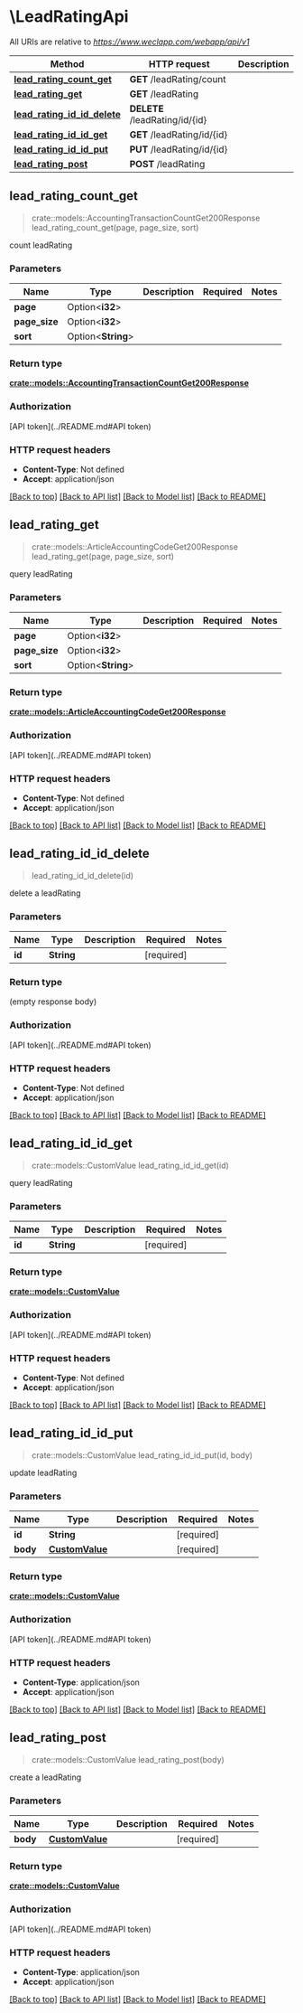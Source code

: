 # \LeadRatingApi

All URIs are relative to *https://www.weclapp.com/webapp/api/v1*

Method | HTTP request | Description
------------- | ------------- | -------------
[**lead_rating_count_get**](LeadRatingApi.md#lead_rating_count_get) | **GET** /leadRating/count | 
[**lead_rating_get**](LeadRatingApi.md#lead_rating_get) | **GET** /leadRating | 
[**lead_rating_id_id_delete**](LeadRatingApi.md#lead_rating_id_id_delete) | **DELETE** /leadRating/id/{id} | 
[**lead_rating_id_id_get**](LeadRatingApi.md#lead_rating_id_id_get) | **GET** /leadRating/id/{id} | 
[**lead_rating_id_id_put**](LeadRatingApi.md#lead_rating_id_id_put) | **PUT** /leadRating/id/{id} | 
[**lead_rating_post**](LeadRatingApi.md#lead_rating_post) | **POST** /leadRating | 



## lead_rating_count_get

> crate::models::AccountingTransactionCountGet200Response lead_rating_count_get(page, page_size, sort)


count leadRating

### Parameters


Name | Type | Description  | Required | Notes
------------- | ------------- | ------------- | ------------- | -------------
**page** | Option<**i32**> |  |  |
**page_size** | Option<**i32**> |  |  |
**sort** | Option<**String**> |  |  |

### Return type

[**crate::models::AccountingTransactionCountGet200Response**](_accountingTransaction_count_get_200_response.md)

### Authorization

[API token](../README.md#API token)

### HTTP request headers

- **Content-Type**: Not defined
- **Accept**: application/json

[[Back to top]](#) [[Back to API list]](../README.md#documentation-for-api-endpoints) [[Back to Model list]](../README.md#documentation-for-models) [[Back to README]](../README.md)


## lead_rating_get

> crate::models::ArticleAccountingCodeGet200Response lead_rating_get(page, page_size, sort)


query leadRating

### Parameters


Name | Type | Description  | Required | Notes
------------- | ------------- | ------------- | ------------- | -------------
**page** | Option<**i32**> |  |  |
**page_size** | Option<**i32**> |  |  |
**sort** | Option<**String**> |  |  |

### Return type

[**crate::models::ArticleAccountingCodeGet200Response**](_articleAccountingCode_get_200_response.md)

### Authorization

[API token](../README.md#API token)

### HTTP request headers

- **Content-Type**: Not defined
- **Accept**: application/json

[[Back to top]](#) [[Back to API list]](../README.md#documentation-for-api-endpoints) [[Back to Model list]](../README.md#documentation-for-models) [[Back to README]](../README.md)


## lead_rating_id_id_delete

> lead_rating_id_id_delete(id)


delete a leadRating

### Parameters


Name | Type | Description  | Required | Notes
------------- | ------------- | ------------- | ------------- | -------------
**id** | **String** |  | [required] |

### Return type

 (empty response body)

### Authorization

[API token](../README.md#API token)

### HTTP request headers

- **Content-Type**: Not defined
- **Accept**: application/json

[[Back to top]](#) [[Back to API list]](../README.md#documentation-for-api-endpoints) [[Back to Model list]](../README.md#documentation-for-models) [[Back to README]](../README.md)


## lead_rating_id_id_get

> crate::models::CustomValue lead_rating_id_id_get(id)


query leadRating

### Parameters


Name | Type | Description  | Required | Notes
------------- | ------------- | ------------- | ------------- | -------------
**id** | **String** |  | [required] |

### Return type

[**crate::models::CustomValue**](customValue.md)

### Authorization

[API token](../README.md#API token)

### HTTP request headers

- **Content-Type**: Not defined
- **Accept**: application/json

[[Back to top]](#) [[Back to API list]](../README.md#documentation-for-api-endpoints) [[Back to Model list]](../README.md#documentation-for-models) [[Back to README]](../README.md)


## lead_rating_id_id_put

> crate::models::CustomValue lead_rating_id_id_put(id, body)


update leadRating

### Parameters


Name | Type | Description  | Required | Notes
------------- | ------------- | ------------- | ------------- | -------------
**id** | **String** |  | [required] |
**body** | [**CustomValue**](CustomValue.md) |  | [required] |

### Return type

[**crate::models::CustomValue**](customValue.md)

### Authorization

[API token](../README.md#API token)

### HTTP request headers

- **Content-Type**: application/json
- **Accept**: application/json

[[Back to top]](#) [[Back to API list]](../README.md#documentation-for-api-endpoints) [[Back to Model list]](../README.md#documentation-for-models) [[Back to README]](../README.md)


## lead_rating_post

> crate::models::CustomValue lead_rating_post(body)


create a leadRating

### Parameters


Name | Type | Description  | Required | Notes
------------- | ------------- | ------------- | ------------- | -------------
**body** | [**CustomValue**](CustomValue.md) |  | [required] |

### Return type

[**crate::models::CustomValue**](customValue.md)

### Authorization

[API token](../README.md#API token)

### HTTP request headers

- **Content-Type**: application/json
- **Accept**: application/json

[[Back to top]](#) [[Back to API list]](../README.md#documentation-for-api-endpoints) [[Back to Model list]](../README.md#documentation-for-models) [[Back to README]](../README.md)

